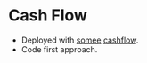 # Cash Flow
- Deployed with [somee](https://somee.com/) [cashflow](http://cashflow.somee.com/).
- Code first approach.
